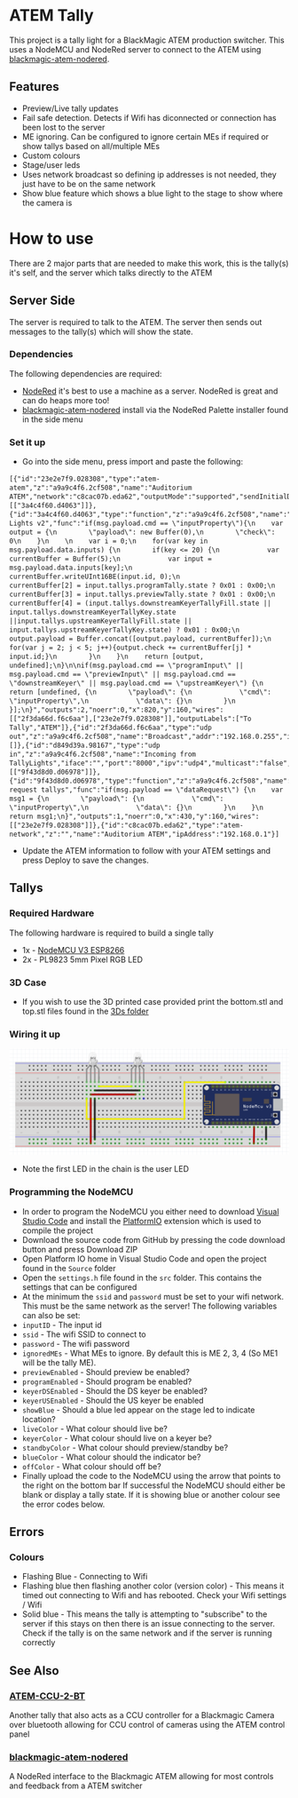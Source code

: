 # ATEM Tally
This project is a tally light for a BlackMagic ATEM production switcher. This uses a NodeMCU and NodeRed server to connect to the ATEM using [blackmagic-atem-nodered](https://www.npmjs.com/package/blackmagic-atem-nodered).

## Features
* Preview/Live tally updates
* Fail safe detection. Detects if Wifi has diconnected or connection has been lost to the server
* ME ignoring. Can be configured to ignore certain MEs if required or show tallys based on all/multiple MEs
* Custom colours
* Stage/user leds
* Uses network broadcast so defining ip addresses is not needed, they just have to be on the same network
* Show blue feature which shows a blue light to the stage to show where the camera is

# How to use
There are 2 major parts that are needed to make this work, this is the tally(s) it's self, and the server which talks directly to the ATEM
## Server Side
The server is required to talk to the ATEM. The server then sends out messages to the tally(s) which will show the state.
### Dependencies 
The following dependencies are required:
* [NodeRed](https://nodered.org/docs/getting-started/local) it's best to use a machine as a server. NodeRed is great and can do heaps more too!
* [blackmagic-atem-nodered](https://www.npmjs.com/package/blackmagic-atem-nodered) install via the NodeRed Palette installer found in the side menu
### Set it up
* Go into the side menu, press import and paste the following:
```
[{"id":"23e2e7f9.028308","type":"atem-atem","z":"a9a9c4f6.2cf508","name":"Auditorium ATEM","network":"c8cac07b.eda62","outputMode":"supported","sendInitialData":"yes","sendStatusUpdates":"yes","x":630,"y":160,"wires":[["3a4c4f60.d4063"]]},{"id":"3a4c4f60.d4063","type":"function","z":"a9a9c4f6.2cf508","name":"Tally Lights v2","func":"if(msg.payload.cmd == \"inputProperty\"){\n    var output = {\n        \"payload\": new Buffer(0),\n        \"check\": 0\n    }\n    \n    var i = 0;\n    for(var key in msg.payload.data.inputs) {\n        if(key <= 20) {\n            var currentBuffer = Buffer(5);\n            var input = msg.payload.data.inputs[key];\n            currentBuffer.writeUInt16BE(input.id, 0);\n            currentBuffer[2] = input.tallys.programTally.state ? 0x01 : 0x00;\n            currentBuffer[3] = input.tallys.previewTally.state ? 0x01 : 0x00;\n            currentBuffer[4] = (input.tallys.downstreamKeyerTallyFill.state || input.tallys.downstreamKeyerTallyKey.state ||input.tallys.upstreamKeyerTallyFill.state || input.tallys.upstreamKeyerTallyKey.state) ? 0x01 : 0x00;\n            output.payload = Buffer.concat([output.payload, currentBuffer]);\n            for(var j = 2; j < 5; j++){output.check += currentBuffer[j] * input.id;}\n        }\n    }\n    return [output, undefined];\n}\n\nif(msg.payload.cmd == \"programInput\" || msg.payload.cmd == \"previewInput\" || msg.payload.cmd == \"downstreamKeyer\" || msg.payload.cmd == \"upstreamKeyer\") {\n    return [undefined, {\n        \"payload\": {\n            \"cmd\": \"inputProperty\",\n            \"data\": {}\n        }\n    }];\n}","outputs":2,"noerr":0,"x":820,"y":160,"wires":[["2f3da66d.f6c6aa"],["23e2e7f9.028308"]],"outputLabels":["To Tally","ATEM"]},{"id":"2f3da66d.f6c6aa","type":"udp out","z":"a9a9c4f6.2cf508","name":"Broadcast","addr":"192.168.0.255","iface":"","port":"5654","ipv":"udp4","outport":"","base64":false,"multicast":"broad","x":980,"y":120,"wires":[]},{"id":"d849d39a.98167","type":"udp in","z":"a9a9c4f6.2cf508","name":"Incoming from TallyLights","iface":"","port":"8000","ipv":"udp4","multicast":"false","group":"","datatype":"utf8","x":210,"y":160,"wires":[["9f43d8d0.d06978"]]},{"id":"9f43d8d0.d06978","type":"function","z":"a9a9c4f6.2cf508","name":"Data request tallys","func":"if(msg.payload == \"dataRequest\") {\n    var msg1 = {\n        \"payload\": {\n            \"cmd\": \"inputProperty\",\n            \"data\": {}\n        }\n    }\n    return msg1;\n}","outputs":1,"noerr":0,"x":430,"y":160,"wires":[["23e2e7f9.028308"]]},{"id":"c8cac07b.eda62","type":"atem-network","z":"","name":"Auditorium ATEM","ipAddress":"192.168.0.1"}]
```
* Update the ATEM information to follow with your ATEM settings and press Deploy to save the changes.

## Tallys
### Required Hardware
The following hardware is required to build a single tally
* 1x - [NodeMCU V3 ESP8266](https://components101.com/development-boards/nodemcu-esp8266-pinout-features-and-datasheet)
* 2x - PL9823 5mm Pixel RGB LED
### 3D Case
* If you wish to use the 3D printed case provided print the bottom.stl and top.stl files found in the [3Ds folder](https://github.com/Kardinia-Church/ATEM-Tally/tree/subscription-based/3Ds)
### Wiring it up
![Circuit Diagram](/images/circuitDiagram.png)
* Note the first LED in the chain is the user LED
### Programming the NodeMCU
* In order to program the NodeMCU you either need to download [Visual Studio Code](https://code.visualstudio.com/) and install the [PlatformIO](https://platformio.org/install/ide?install=vscode) extension which is used to compile the project
* Download the source code from GitHub by pressing the code download button and press Download ZIP
* Open Platform IO home in Visual Studio Code and open the project found in the ``Source`` folder
* Open the ```settings.h``` file found in the ```src``` folder. This contains the settings that can be configured
* At the minimum the ```ssid``` and ```password``` must be set to your wifi network. This must be the same network as the server!
The following variables can also be set:
* ```inputID``` - The input id
* ```ssid``` - The wifi SSID to connect to
* ```password``` - The wifi password
* ```ignoredMEs``` - What MEs to ignore. By default this is ME 2, 3, 4 (So ME1 will be the tally ME).
* ```previewEnabled``` - Should preview be enabled?
* ```programEnabled``` - Should program be enabled?
* ```keyerDSEnabled``` - Should the DS keyer be enabled?
* ```keyerUSEnabled``` - Should the US keyer be enabled
* ```showBlue``` - Should a blue led appear on the stage led to indicate location?
* ```liveColor``` - What colour should live be?
* ```keyerColor``` - What colour should live on a keyer be?
* ```standbyColor``` - What colour should preview/standby be?
* ```blueColor``` - What colour should the indicator be?
* ```offColor``` - What colour should off be?
* Finally upload the code to the NodeMCU using the arrow that points to the right on the bottom bar
If successful the NodeMCU should either be blank or display a tally state. If it is showing blue or another colour see the error codes below.

## Errors
### Colours
* Flashing Blue - Connecting to Wifi
* Flashing blue then flashing another color (version color) - This means it timed out connecting to Wifi and has rebooted. Check your Wifi settings / Wifi
* Solid blue - This means the tally is attempting to "subscribe" to the server if this stays on then there is an issue connecting to the server. Check if the tally is on the same network and if the server is running correctly

## See Also
### [ATEM-CCU-2-BT](https://github.com/Kardinia-Church/ATEM-CCU-2-BT)
Another tally that also acts as a CCU controller for a Blackmagic Camera over bluetooth allowing for CCU control of cameras using the ATEM control panel
### [blackmagic-atem-nodered](https://www.npmjs.com/package/blackmagic-atem-nodered)
A NodeRed interface to the Blackmagic ATEM allowing for most controls and feedback from a ATEM switcher